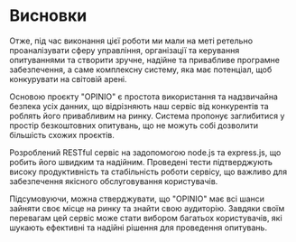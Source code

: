 # Висновки

Отже, під час виконання цієї роботи ми мали на меті ретельно проаналізувати сферу управління, організації та керування опитуваннями та створити зручне, надійне та привабливе програмне забезпечення, а саме комплексну систему, яка має потенціал, щоб конкурувати на світовій арені.

Основою проєкту "OPINIO" є простота використання та надзвичайна безпека усіх данних, що відрізняють наш сервіс від конкурентів та роблять його привабливим на ринку. Система пропонує заглибитися у простір безкоштовних опитувань, що не можуть собі дозволити більшість схожих проєктів.

Розроблений RESTful сервіс на задопомогою node.js та express.js, що робить його швидким та надійним. Проведені тести підтверджують високу продуктивність та стабільність роботи сервісу, що важливо для забезпечення якісного обслуговування користувачів.

Підсумовуючи, можна стверджувати, що "OPINIO" має всі шанси зайняти своє місце на ринку та знайти свою аудиторію. Завдяки своїм перевагам цей сервіс може стати вибором багатьох користувачів, які шукають ефективні та надійні рішення для проведення опитувань.

